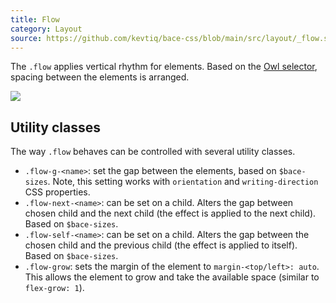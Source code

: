```yaml
---
title: Flow
category: Layout
source: https://github.com/kevtiq/bace-css/blob/main/src/layout/_flow.scss
---
```


The `.flow` applies vertical rhythm for elements. Based on the [Owl selector](https://crinkles.io/writing/an-ode-to-the-css-owl-selector), spacing between the elements is arranged.

![](/img/flow.png)

## Utility classes

The way `.flow` behaves can be controlled with several utility classes.

- `.flow-g-<name>`: set the gap between the elements, based on `$bace-sizes`. Note, this setting works with `orientation` and `writing-direction` CSS properties.
- `.flow-next-<name>`: can be set on a child. Alters the gap between chosen child and the next child (the effect is applied to the next child). Based on `$bace-sizes`.
- `.flow-self-<name>`: can be set on a child. Alters the gap between the chosen child and the previous child (the effect is applied to itself). Based on `$bace-sizes`.
- `.flow-grow`: sets the margin of the element to `margin-<top/left>: auto`. This allows the element to grow and take the available space (similar to `flex-grow: 1`).
